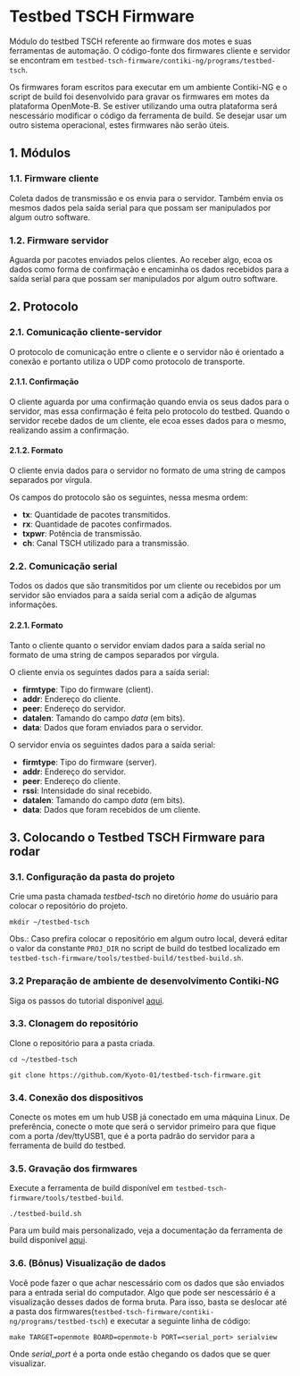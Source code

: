 # Testbed TSCH Firmware

Módulo do testbed TSCH referente ao firmware dos motes e suas ferramentas de automação.
O código-fonte dos firmwares cliente e servidor se encontram em ```testbed-tsch-firmware/contiki-ng/programs/testbed-tsch```.

Os firmwares foram escritos para executar em um ambiente Contiki-NG e o script de build foi desenvolvido para gravar os firmwares em motes da plataforma OpenMote-B. Se estiver utilizando uma outra plataforma será nescessário modificar o código da ferramenta de build. Se desejar usar um outro sistema operacional, estes firmwares não serão úteis.

## 1. Módulos

### 1.1. Firmware cliente

Coleta dados de transmissão e os envia para o servidor. Também envia os mesmos dados pela saída serial para que possam ser manipulados por algum outro software.

### 1.2. Firmware servidor

Aguarda por pacotes enviados pelos clientes. Ao receber algo, ecoa os dados como forma de confirmação e encaminha os dados recebidos para a saída serial para que possam ser manipulados por algum outro software.

## 2. Protocolo 

### 2.1. Comunicação cliente-servidor

O protocolo de comunicação entre o cliente e o servidor não é orientado a conexão e portanto utiliza o UDP como protocolo de transporte. 

#### 2.1.1. Confirmação
O cliente aguarda por uma confirmação quando envia os seus dados para o servidor, mas essa confirmação é feita pelo protocolo do testbed. Quando o servidor recebe dados de um cliente, ele ecoa esses dados para o mesmo, realizando assim a confirmação.

#### 2.1.2. Formato
O cliente envia dados para o servidor no formato de uma string de campos separados por vírgula.

Os campos do protocolo são os seguintes, nessa mesma ordem:

* **tx**: Quantidade de pacotes transmitidos.
* **rx**: Quantidade de pacotes confirmados.
* **txpwr**: Potência de transmissão.
* **ch**: Canal TSCH utilizado para a transmissão.

### 2.2. Comunicação serial

Todos os dados que são transmitidos por um cliente ou recebidos por um servidor são enviados para a saída serial com a adição de algumas informações.

#### 2.2.1. Formato
Tanto o cliente quanto o servidor enviam dados para a saída serial no formato de uma string de campos separados por vírgula.

O cliente envia os seguintes dados para a saída serial:

* **firmtype**: Tipo do firmware (client).
* **addr**: Endereço do cliente.
* **peer**: Endereço do servidor.
* **datalen**: Tamando do campo *data* (em bits).
* **data**: Dados que foram enviados para o servidor.

O servidor envia os seguintes dados para a saída serial:

* **firmtype**: Tipo do firmware (server).
* **addr**: Endereço do servidor.
* **peer**: Endereço do cliente.
* **rssi**: Intensidade do sinal recebido.
* **datalen**: Tamando do campo *data* (em bits).
* **data**: Dados que foram recebidos de um cliente.

## 3. Colocando o Testbed TSCH Firmware para rodar

### 3.1. Configuração da pasta do projeto 

Crie uma pasta chamada *testbed-tsch* no diretório *home* do usuário para colocar o repositório do projeto.

```
mkdir ~/testbed-tsch
```

Obs.: Caso prefira colocar o repositório em algum outro local, deverá editar o valor da constante ```PROJ_DIR``` no script de build do testbed localizado em ```testbed-tsch-firmware/tools/testbed-build/testbed-build.sh```.

### 3.2 Preparação de ambiente de desenvolvimento Contiki-NG

Siga os passos do tutorial disponível [aqui](doc/contiki-ng/setup-contiki-ng.md).

### 3.3. Clonagem do repositório 

Clone o repositório para a pasta criada.

```
cd ~/testbed-tsch
```

```
git clone https://github.com/Kyoto-01/testbed-tsch-firmware.git
```

### 3.4. Conexão dos dispositivos 

Conecte os motes em um hub USB já conectado em uma máquina Linux. De preferência, conecte o mote que será o servidor primeiro para que fique com a porta /dev/ttyUSB1, que é a porta padrão do servidor para a ferramenta de build do testbed.

### 3.5. Gravação dos firmwares

Execute a ferramenta de build disponível em ```testbed-tsch-firmware/tools/testbed-build```.

```
./testbed-build.sh
```
Para um build mais personalizado, veja a documentação da ferramenta de build disponível [aqui](tools/testbed-build/README.md).

### 3.6. (Bônus) Visualização de dados 

Você pode fazer o que achar nescessário com os dados que são enviados para a entrada serial do computador. Algo que pode ser nescessário é a visualização desses dados de forma bruta. Para isso, basta se deslocar até a pasta dos firmwares(```testbed-tsch-firmware/contiki-ng/programs/testbed-tsch```) e executar a seguinte linha de código:

```
make TARGET=openmote BOARD=openmote-b PORT=<serial_port> serialview
```
Onde *serial_port* é a porta onde estão chegando os dados que se quer visualizar.